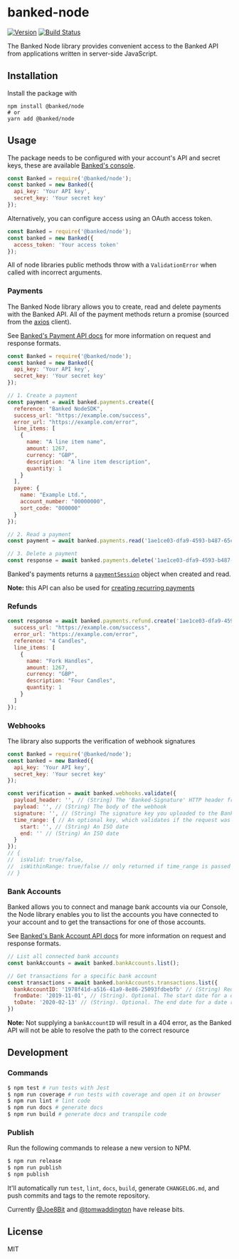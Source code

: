 # banked-node

[![Version](https://img.shields.io/npm/v/@banked/node)](https://www.npmjs.com/package/@banked/node)
[![Build Status](https://img.shields.io/github/workflow/status/banked/banked-node/ci)](https://github.com/banked/banked-node/actions)

The Banked Node library provides convenient access to the Banked API from applications written in server-side JavaScript.

## Installation

Install the package with

```
npm install @banked/node
# or
yarn add @banked/node
```

## Usage

The package needs to be configured with your account's API and secret keys, these are available [Banked's console](https://console.banked.com).

```javascript
const Banked = require('@banked/node');
const banked = new Banked({
  api_key: 'Your API key',
  secret_key: 'Your secret key'
});
```

Alternatively, you can configure access using an OAuth access token.

```javascript
const Banked = require('@banked/node');
const banked = new Banked({
  access_token: 'Your access token'
});
```


All of node libraries public methods throw with a `ValidationError` when called with incorrect arguments.

### Payments

The Banked Node library allows you to create, read and delete payments with the Banked API. All of the payment methods return a promise (sourced from the [axios](https://github.com/axios/axios) client).

See [Banked's Payment API docs](https://banked.com/developer-documentation/api/payments) for more information on request and response formats.

```javascript
const Banked = require('@banked/node');
const banked = new Banked({
  api_key: 'Your API key',
  secret_key: 'Your secret key'
});

// 1. Create a payment
const payment = await banked.payments.create({
  reference: "Banked NodeSDK",
  success_url: "https://example.com/success",
  error_url: "https://example.com/error",
  line_items: [
    {
      name: "A line item name",
      amount: 1267,
      currency: "GBP",
      description: "A line item description",
      quantity: 1
    }
  ],
  payee: {
    name: "Example Ltd.",
    account_number: "00000000",
    sort_code: "000000"
  }
});

// 2. Read a payment
const payment = await banked.payments.read('1ae1ce03-dfa9-4593-b487-65c656991cb5');

// 3. Delete a payment
const response = await banked.payments.delete('1ae1ce03-dfa9-4593-b487-65c656991cb5');

```

Banked's payments returns a [`paymentSession`](https://banked.com/developer-documentation/api/payments) object when created and read.

**Note:** this API can also be used for [creating recurring payments](https://developer.banked.com/reference#create-a-recurring-payment)

### Refunds

```javascript
const response = await banked.payments.refund.create('1ae1ce03-dfa9-4593-b487-65c656991cb5', {
  success_url: "https://example.com/success",
  error_url: "https://example.com/error",
  reference: "4 Candles",
  line_items: [
    {
      name: "Fork Handles",
      amount: 1267,
      currency: "GBP",
      description: "Four Candles",
      quantity: 1
    }
  ]
});
```

### Webhooks

The library also supports the verification of webhook signatures

```javascript
const Banked = require('@banked/node');
const banked = new Banked({
  api_key: 'Your API key',
  secret_key: 'Your secret key'
});

const verification = await banked.webhooks.validate({
  payload_header: '', // (String) The 'Banked-Signature' HTTP header from the webhook
  payload: '', // (String) The body of the webhook
  signature: '', // (String) The signature key you uploaded to the Banked console
  time_range: { // An optional key, which validates if the request was signed within a prescribed period
    start: '', // (String) An ISO date
    end: '' // (String) An ISO date
  }
});
// {
//  isValid: true/false,
//  isWithinRange: true/false // only returned if time_range is passed in
// }
```

### Bank Accounts

Banked allows you to connect and manage bank accounts via our Console, the Node library enables you to list the accounts you have connected to your account and to get the transactions for one of those accounts.

See [Banked's Bank Account API docs](https://developer.banked.com/reference#get-bank-transactions) for more information on request and response formats.

```javascript
// List all connected bank accounts
const bankAccounts = await banked.bankAccounts.list();

// Get transactions for a specific bank account
const transactions = await banked.bankAccounts.transactions.list({
  bankAccountID: '1978f41d-a516-41a9-8e86-25093fdbebfb' // (String) Required. The ID of a connect bank account
  fromDate: '2019-11-01', // (String). Optional. The start date for a date range of transactions,
  toDate: '2020-02-13' // (String). Optional. The end date for a date range of transactions,
})
````

**Note:** Not supplying a `bankAccountID` will result in a 404 error, as the Banked API will not be able to resolve the path to the correct resource 

## Development

### Commands

```sh
$ npm test # run tests with Jest
$ npm run coverage # run tests with coverage and open it on browser
$ npm run lint # lint code
$ npm run docs # generate docs
$ npm run build # generate docs and transpile code
```

### Publish

Run the following commands to release a new version to NPM.

```sh
$ npm run release
$ npm run publish
$ npm publish
```

It'll automatically run `test`, `lint`, `docs`, `build`, generate `CHANGELOG.md`, and push commits and tags to the remote repository.

Currently [@Joe8Bit](https://github.com/joe8bit) and [@tomwaddington](https://github.com/tomwaddington) have release bits.

## License

MIT
